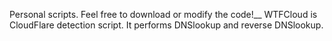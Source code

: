 Personal scripts. Feel free to download or modify the code!__
WTFCloud is CloudFlare detection script. It performs DNSlookup and reverse DNSlookup. 
